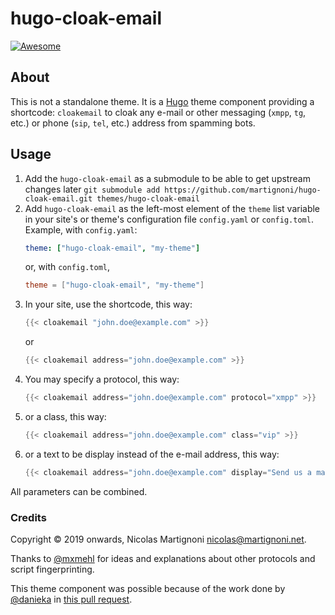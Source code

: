 # hugo-cloak-email

[![Awesome](https://awesome.re/badge.svg)](https://github.com/budparr/awesome-hugo)

## About

This is not a standalone theme. It is a [Hugo](https://gohugo.io) theme component providing a shortcode: `cloakemail` to cloak any e-mail or other messaging (`xmpp`, `tg`, etc.) or phone (`sip`, `tel`, etc.) address from spamming bots.

## Usage

1. Add the `hugo-cloak-email` as a submodule to be able to get upstream changes later `git submodule add https://github.com/martignoni/hugo-cloak-email.git themes/hugo-cloak-email`
2. Add `hugo-cloak-email` as the left-most element of the `theme` list variable in your site's or theme's configuration file `config.yaml` or `config.toml`. Example, with `config.yaml`:
    ```yaml
    theme: ["hugo-cloak-email", "my-theme"]
    ```
    or, with `config.toml`,
    ```toml
    theme = ["hugo-cloak-email", "my-theme"]
    ```
3. In your site, use the shortcode, this way:
    ```go
    {{< cloakemail "john.doe@example.com" >}}
    ```
    or
    ```go
    {{< cloakemail address="john.doe@example.com" >}}
    ```
4. You may specify a protocol, this way:
    ```go
    {{< cloakemail address="john.doe@example.com" protocol="xmpp" >}}
    ```
5. or a class, this way:
    ```go
    {{< cloakemail address="john.doe@example.com" class="vip" >}}
    ```
6. or a text to be display instead of the e-mail address, this way:
    ```go
    {{< cloakemail address="john.doe@example.com" display="Send us a mail!" >}}
    ```

All parameters can be combined.

### Credits

Copyright © 2019 onwards, Nicolas Martignoni nicolas@martignoni.net.

Thanks to [@mxmehl](https://github.com/mxmehl) for ideas and explanations about other protocols and script fingerprinting.

This theme component was possible because of the work done by [@danieka](https://github.com/danieka) in [this pull request](https://github.com/gohugoio/hugo/pull/3935).

